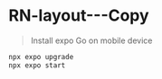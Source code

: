 # RN-layout---Copy

> Install expo Go on mobile device

```bash
npx expo upgrade
npx expo start
```
